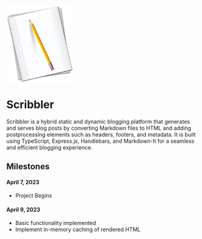<img src="./logo.png" alt="crage" style="width:175px;"/>

# Scribbler

Scribbler is a hybrid static and dynamic blogging platform that generates and serves blog posts by converting Markdown files to HTML and adding postprocessing elements such as headers, footers, and metadata. It is built using TypeScript, Express.js, Handlebars, and Markdown-It for a seamless and efficient blogging experience.

## Milestones

#### April 7, 2023

- Project Begins

#### April 9, 2023

- Basic functionality implemented
- Implement in-memory caching of rendered HTML